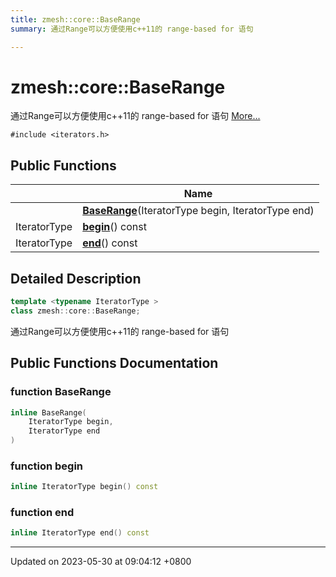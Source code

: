 ```yaml
---
title: zmesh::core::BaseRange
summary: 通过Range可以方便使用c++11的 range-based for 语句 

---
```


# zmesh::core::BaseRange



通过Range可以方便使用c++11的 range-based for 语句  [More...](#detailed-description)


`#include <iterators.h>`

## Public Functions

|                | Name           |
| -------------- | -------------- |
| | **[BaseRange](Classes/classzmesh_1_1core_1_1_base_range.md#function-baserange)**(IteratorType begin, IteratorType end) |
| IteratorType | **[begin](Classes/classzmesh_1_1core_1_1_base_range.md#function-begin)**() const |
| IteratorType | **[end](Classes/classzmesh_1_1core_1_1_base_range.md#function-end)**() const |

## Detailed Description

```cpp
template <typename IteratorType >
class zmesh::core::BaseRange;
```

通过Range可以方便使用c++11的 range-based for 语句 
## Public Functions Documentation

### function BaseRange

```cpp
inline BaseRange(
    IteratorType begin,
    IteratorType end
)
```


### function begin

```cpp
inline IteratorType begin() const
```


### function end

```cpp
inline IteratorType end() const
```


-------------------------------

Updated on 2023-05-30 at 09:04:12 +0800